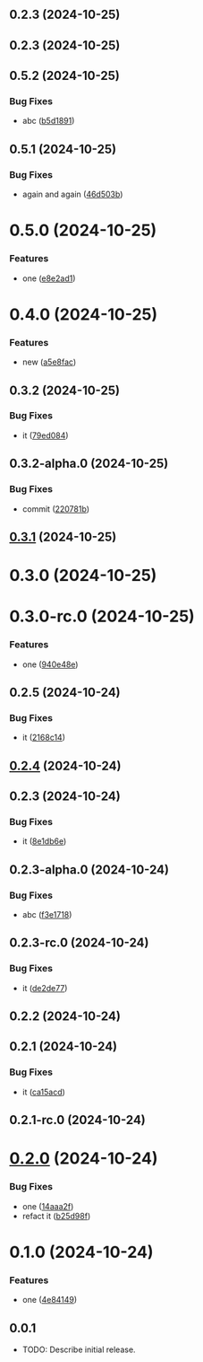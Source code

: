 

## 0.2.3 (2024-10-25)

## 0.2.3 (2024-10-25)

## 0.5.2 (2024-10-25)


### Bug Fixes

* abc ([b5d1891](https://github.com/Biplav-05/test_sdk_flutter/commit/b5d1891d40ca846fb14c33e87a89b452479ab2e3))

## 0.5.1 (2024-10-25)


### Bug Fixes

* again and again ([46d503b](https://github.com/Biplav-05/test_sdk_flutter/commit/46d503b946131011d3535a9fefd254b8215e3d9d))

# 0.5.0 (2024-10-25)


### Features

* one ([e8e2ad1](https://github.com/Biplav-05/test_sdk_flutter/commit/e8e2ad1c2c1afbe328550d785d383e8adfa92614))

# 0.4.0 (2024-10-25)


### Features

* new ([a5e8fac](https://github.com/Biplav-05/test_sdk_flutter/commit/a5e8faccc2921187bb1cca209972868c8266ecc5))

## 0.3.2 (2024-10-25)


### Bug Fixes

* it ([79ed084](https://github.com/Biplav-05/test_sdk_flutter/commit/79ed084fc39bb5fc1aa9dbf68473f31150350414))

## 0.3.2-alpha.0 (2024-10-25)


### Bug Fixes

* commit ([220781b](https://github.com/Biplav-05/test_sdk_flutter/commit/220781b20fb94c4da8782e4b1b2f0a6609da7f48))

## [0.3.1](https://github.com/Biplav-05/test_sdk_flutter/compare/V0.3.0...V0.3.1) (2024-10-25)

# 0.3.0 (2024-10-25)

# 0.3.0-rc.0 (2024-10-25)


### Features

* one ([940e48e](https://github.com/Biplav-05/test_sdk_flutter/commit/940e48e0bc7de32f70b91c842562a5f1b8740389))

## 0.2.5 (2024-10-24)


### Bug Fixes

* it ([2168c14](https://github.com/Biplav-05/test_sdk_flutter/commit/2168c14332d98241a9dfeb8ea0ad046a04cfc604))

## [0.2.4](https://github.com/Biplav-05/test_sdk_flutter/compare/V0.2.3...V0.2.4) (2024-10-24)

## 0.2.3 (2024-10-24)


### Bug Fixes

* it ([8e1db6e](https://github.com/Biplav-05/test_sdk_flutter/commit/8e1db6e8a9ddb4faf44228283e2ddc5de9571dca))

## 0.2.3-alpha.0 (2024-10-24)


### Bug Fixes

* abc ([f3e1718](https://github.com/Biplav-05/test_sdk_flutter/commit/f3e171819d948a51c3482169f61cd202d393211b))

## 0.2.3-rc.0 (2024-10-24)


### Bug Fixes

* it ([de2de77](https://github.com/Biplav-05/test_sdk_flutter/commit/de2de776cd3138cd0a2c15f9aadad3fa935378b2))

## 0.2.2 (2024-10-24)

## 0.2.1 (2024-10-24)


### Bug Fixes

* it ([ca15acd](https://github.com/Biplav-05/test_sdk_flutter/commit/ca15acdf180984dd080b70aae55b984b171ef8e5))

## 0.2.1-rc.0 (2024-10-24)

# [0.2.0](https://github.com/Biplav-05/test_sdk_flutter/compare/V0.1.0...V0.2.0) (2024-10-24)


### Bug Fixes

* one ([14aaa2f](https://github.com/Biplav-05/test_sdk_flutter/commit/14aaa2f143b95590e729f01437180c9925600f48))
* refact it ([b25d98f](https://github.com/Biplav-05/test_sdk_flutter/commit/b25d98f3c3b3408b88b1e353b1081b4a881a3374))

# 0.1.0 (2024-10-24)


### Features

* one ([4e84149](https://github.com/Biplav-05/test_sdk_flutter/commit/4e84149fd6dbcaf581badf51563c7b0dd2a54cad))

## 0.0.1

* TODO: Describe initial release.
